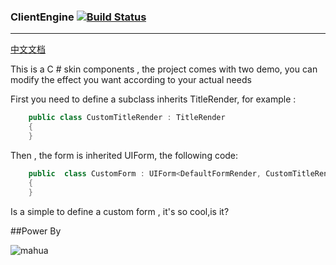 ### ClientEngine  [![Build Status](https://travis-ci.org/weitaoxiao/ClientEngine.svg)](https://travis-ci.org/weitaoxiao/ClientEngine)
---
[中文文档](README_cn.md)

This is a C # skin components , the project comes with two demo, you can modify the effect you want according to your actual needs


First you need to define a subclass inherits TitleRender, for example :

```csharp
    public class CustomTitleRender : TitleRender
    {
    }

```

Then , the form is inherited UIForm, the following code:
```csharp
    public  class CustomForm : UIForm<DefaultFormRender, CustomTitleRender>
    {
    }

```

Is a simple to define a custom form , it's so cool,is it? 


##Power By 

![mahua](http://b310-img.qiniudn.com/web/logo.png)